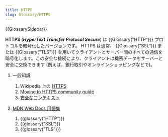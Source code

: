 ```yaml
---
title: HTTPS
slug: Glossary/HTTPS
---
```


{{GlossarySidebar}}

**HTTPS** (**_HyperText Transfer Protocol Secure_**) は {{Glossary("HTTP")}} プロトコルを暗号化したバージョンです。 HTTPS は通常、 {{Glossary("SSL")}} または {{Glossary("TLS")}} を用いてクライアントとサーバー間のすべての通信を暗号化します。この安全な接続により、クライアントは機密データをサーバーと安全に交換できます (例えば、銀行取引やオンラインショッピングなどで)。

1. 一般知識

   1. Wikipedia 上の [HTTPS](https://ja.wikipedia.org/wiki/HTTPS)
   2. [Moving to HTTPS community guide](https://movingtohttps.com/)
   3. [安全なコンテキスト](/ja/docs/Web/Security/Secure_Contexts)

2. [MDN Web Docs 用語集](/ja/docs/Glossary)

   1. {{glossary("HTTP")}}
   2. {{glossary("SSL")}}
   3. {{glossary("TLS")}}
